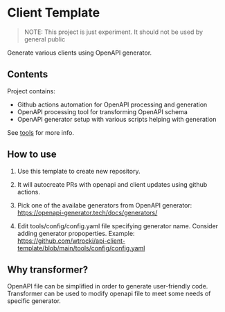 #  Client Template

> NOTE: This project is just experiment. It should not be used by general public 

Generate various clients using OpenAPI generator.

## Contents

Project contains:

- Github actions automation for OpenAPI processing and generation
- OpenAPI processing tool for transforming OpenAPI schema
- OpenAPI generator setup with various scripts helping with generation

See [tools](./tools) for more info.

## How to use

1. Use this template to create new repository.
2. It will autocreate PRs with openapi and client updates using github actions.
3. Pick one of the availabe generators from OpenAPI generator:
https://openapi-generator.tech/docs/generators/

5. Edit tools/config/config.yaml file specifying generator name. Consider adding generator propoperties.
Example: 
https://github.com/wtrocki/api-client-template/blob/main/tools/config/config.yaml

## Why transformer?
OpenAPI file can be simplified in order to generate user-friendly code. Transformer can be used to modify openapi file to meet some needs of specific generator.
